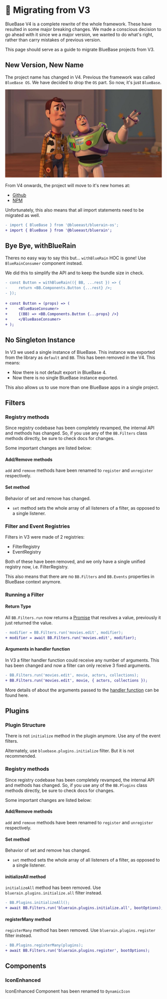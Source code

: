 # 🛂 Migrating from V3

BlueBase V4 is a complete rewrite of the whole framework. These have resulted in some major breaking changes. We made a conscious decision to go ahead with it since we a major version, we wanted to do what's right, rather than carry mistakes of previous version.

This page should serve as a guide to migrate BlueBase projects from V3.

## New Version, New Name

The project name has changed in V4. Previous the framework was called `BlueBase OS`. We have decided to drop the `OS` part. So now, it's just `BlueBase`.

![We&apos;re calling it... BlueBase](../.gitbook/assets/toy-story.png)

From V4 onwards, the project will move to it's new homes at:

* [Github](https://github.com/BlueBaseJS/core)
* [NPM](https://www.npmjs.com/package/@blueeast/bluerain)

Unfortunately, this also means that all import statements need to be migrated as well.

```diff
- import { BlueBase } from '@blueeast/bluerain-os';
+ import { BlueBase } from '@blueeast/bluerain';
```

## Bye Bye, withBlueRain

Theres no easy way to say this but... `withBlueRain` HOC is gone! Use `BlueRainConsumer` component instead.

We did this to simplify the API and to keep the bundle size in check.

```diff
- const Button = withBlueRain(({ BB, ...rest }) => {
-     return <BB.Components.Button {...rest} />;
- });

+ const Button = (props) => (
+     <BlueBaseConsumer>
+     {(BB) => <BB.Components.Button {...props} />}
+     </BlueBaseConsumer>
+ );
```

## No Singleton Instance

In V3 we used a single instance of BlueBase. This instance was exported from the library as `default` and `BB`. This has been removed in the V4. This means:

* Now there is not default export in BlueBase 4.
* Now there is no single BlueBase instance exported.

This also allows us to use more than one BlueBase apps in a single project.

## Filters

### Registry methods

Since registry codebase has been completely revamped, the internal API and methods has changed. So, if you use any of the `BB.Filters` class methods directly, be sure to check docs for changes.

Some important changes are listed below:

#### Add/Remove methods

`add` and `remove` methods have been renamed to `register` and `unregister` respectively.

#### Set method

Behavior of set and remove has changed.

* `set` method sets the whole array of all listeners of a filter, as opposed to a single listener.

### Filter and Event Registries

Filters in V3 were made of 2 registries:

* FilterRegistry
* EventRegistry

Both of these have been removed, and we only have a single unified registry now, i.e. FilterRegistry.

This also means that there are no `BB.Filters` and `BB.Events` properties in BlueBase context anymore.

### Running a Filter

#### Return Type

All `BB.Filters.run` now returns a [Promise](https://developer.mozilla.org/en-US/docs/Web/JavaScript/Reference/Global_Objects/Promise) that resolves a value, previously it just returned the value.

```diff
- modifier = BB.Filters.run('movies.edit', modifier);
+ modifier = await BB.Filters.run('movies.edit', modifier);
```

#### Arguments in handler function

In V3 a filter handler function could receive any number of arguments. This has been changed and now a filter can only receive 3 fixed arguments.

```diff
- BB.Filters.run('movies.edit', movie, actors, collections);
+ BB.Filters.run('movies.edit', movie, { actors, collections });
```

More details of about the arguments passed to the [handler function](../key-concepts/filters/#handler-function) can be found here.

## Plugins

### Plugin Structure

There is not `initialize` method in the plugin anymore. Use any of the event filters.

Alternately, use `bluebase.plugins.initialize` filter. But it is not recommended.

### Registry methods

Since registry codebase has been completely revamped, the internal API and methods has changed. So, if you use any of the `BB.Plugins` class methods directly, be sure to check docs for changes.

Some important changes are listed below:

#### Add/Remove methods

`add` and `remove` methods have been renamed to `register` and `unregister` respectively.

#### Set method

Behavior of set and remove has changed.

* `set` method sets the whole array of all listeners of a filter, as opposed to a single listener.

#### initializeAll method

`initializeAll` method has been removed. Use `bluerain.plugins.initialize.all` filter instead.

```diff
- BB.Plugins.initializeAll();
+ await BB.Filters.run('bluerain.plugins.initialize.all', bootOptions);
```

#### registerMany method

`registerMany` method has been removed. Use `bluerain.plugins.register` filter instead.

```diff
- BB.Plugins.registerMany(plugins);
+ await BB.Filters.run('bluerain.plugins.register', bootOptions);
```

## Components

### IconEnhanced

IconEnhanced Component has been renamed to `DynamicIcon`

